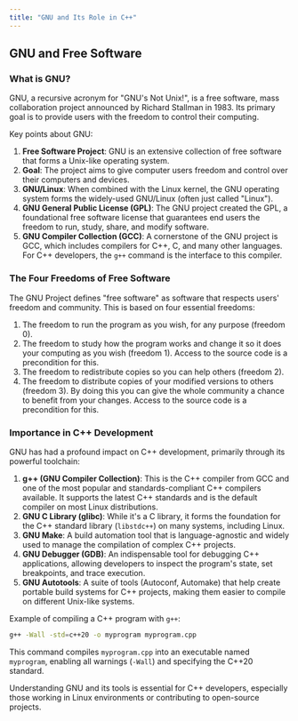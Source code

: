 ```yaml
---
title: "GNU and Its Role in C++"
---
```


## GNU and Free Software

### What is GNU?

GNU, a recursive acronym for "GNU's Not Unix!", is a free software, mass collaboration project announced by Richard Stallman in 1983. Its primary goal is to provide users with the freedom to control their computing.

Key points about GNU:

1.  **Free Software Project**: GNU is an extensive collection of free software that forms a Unix-like operating system.
2.  **Goal**: The project aims to give computer users freedom and control over their computers and devices.
3.  **GNU/Linux**: When combined with the Linux kernel, the GNU operating system forms the widely-used GNU/Linux (often just called "Linux").
4.  **GNU General Public License (GPL)**: The GNU project created the GPL, a foundational free software license that guarantees end users the freedom to run, study, share, and modify software.
5.  **GNU Compiler Collection (GCC)**: A cornerstone of the GNU project is GCC, which includes compilers for C++, C, and many other languages. For C++ developers, the `g++` command is the interface to this compiler.

### The Four Freedoms of Free Software

The GNU Project defines "free software" as software that respects users' freedom and community. This is based on four essential freedoms:

1.  The freedom to run the program as you wish, for any purpose (freedom 0).
2.  The freedom to study how the program works and change it so it does your computing as you wish (freedom 1). Access to the source code is a precondition for this.
3.  The freedom to redistribute copies so you can help others (freedom 2).
4.  The freedom to distribute copies of your modified versions to others (freedom 3). By doing this you can give the whole community a chance to benefit from your changes. Access to the source code is a precondition for this.

### Importance in C++ Development

GNU has had a profound impact on C++ development, primarily through its powerful toolchain:

1.  **g++ (GNU Compiler Collection)**: This is the C++ compiler from GCC and one of the most popular and standards-compliant C++ compilers available. It supports the latest C++ standards and is the default compiler on most Linux distributions.
2.  **GNU C Library (glibc)**: While it's a C library, it forms the foundation for the C++ standard library (`libstdc++`) on many systems, including Linux.
3.  **GNU Make**: A build automation tool that is language-agnostic and widely used to manage the compilation of complex C++ projects.
4.  **GNU Debugger (GDB)**: An indispensable tool for debugging C++ applications, allowing developers to inspect the program's state, set breakpoints, and trace execution.
5.  **GNU Autotools**: A suite of tools (Autoconf, Automake) that help create portable build systems for C++ projects, making them easier to compile on different Unix-like systems.

Example of compiling a C++ program with `g++`:

```bash
g++ -Wall -std=c++20 -o myprogram myprogram.cpp
```

This command compiles `myprogram.cpp` into an executable named `myprogram`, enabling all warnings (`-Wall`) and specifying the C++20 standard.

Understanding GNU and its tools is essential for C++ developers, especially those working in Linux environments or contributing to open-source projects.
